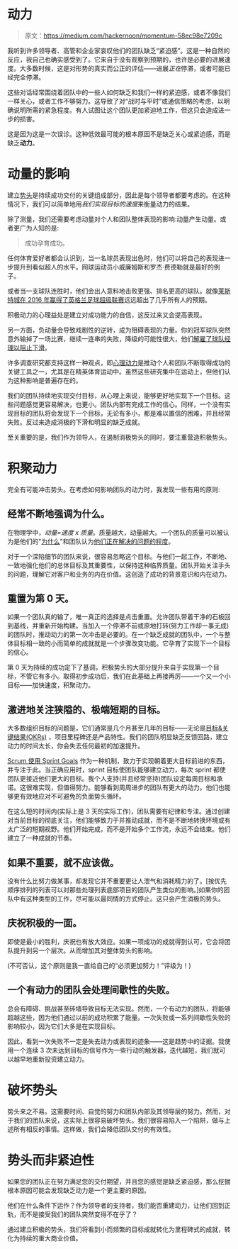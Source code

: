 # 动力

> 原文：<https://medium.com/hackernoon/momentum-58ec98e7209c>

我听到许多领导者、高管和企业家哀叹他们的团队缺乏“紧迫感”。这是一种自然的反应，我自己也确实感受到了。它来自于没有观察到预期的，也许是必要的进展速度。大多数时候，这是对形势的真实而公正的评估——进展*正在*停滞，或者可能已经完全停滞。

这些对话经常围绕着团队中的一些人如何缺乏和我们一样的紧迫感，或者不像我们一样关心，或者工作不够努力。这导致了对“战时与平时”或通信策略的考虑，以明确说明所需的紧急程度。有人试图让这个团队更加紧迫地工作，但这只会造成进一步的损害。

这是因为这是一次误诊。这种低效最可能的根本原因不是缺乏关心或紧迫感，而是缺乏**动力**。

# 动量的影响

建立[势头](https://hackernoon.com/tagged/momentum)是持续成功交付的关键组成部分，因此是每个领导者都要考虑的。在这种情况下，我们可以简单地用*我们实现目标的速度*来衡量动力的结果。

除了测量，我们还需要考虑动量对个人和团队整体表现的影响:动量产生动量。或者更广为人知的是:

> 成功孕育成功。

任何体育爱好者都会认识到，当一名球员表现出色时，他们可以将自己的表现进一步提升到看似超人的水平。网球运动员小威廉姆斯和罗杰·费德勒就是最好的例子。

或者当一支球队连胜时，他们会出人意料地击败更强、排名更高的球队。就像[莱斯特城在 2016 年赢得了英格兰足球超级联赛](https://www.bbc.co.uk/sport/football/35988673)远远超出了几乎所有人的预期。

积极动力的心理益处是建立对成功能力的自信，这反过来又会提高表现。

另一方面，负动量会导致戏剧性的逆转，成为阻碍表现的力量。你的冠军球队突然意外输掉了一场比赛，继续一连串的失败，降级的可能性很大，他们[解雇了球队经理以阻止下滑](http://www.bbc.co.uk/newsbeat/article/39116832/the-psychology-of-leicester-citys-revival-after-ranieris-sacking)。

许多调查研究都支持这样一种观点，即[心理动力](https://www.ncbi.nlm.nih.gov/pmc/articles/PMC5006010/)是推动个人和团队不断取得成功的关键工具之一，尤其是在精英体育运动中。虽然这些研究集中在运动上，但他们认为这种影响是普遍存在的。

我们的团队持续地实现交付目标，从心理上来说，能够更好地实现下一个目标。这些问题感觉更容易解决，也更小。团队内部有完成工作的信心。同样，一个没有实现目标的团队将会发现下一个目标，无论有多小，都是难以置信的困难，并且经常失败。反过来造成消极的下滑和明显的缺乏成就。

至关重要的是，我们作为领导人，在遏制消极势头的同时，要注重营造积极势头。

# 积聚动力

完全有可能冲击势头。在考虑如何影响团队的动力时，我发现一些有用的原则:

## 经常不断地强调为什么。

在物理学中，*动量=速度 x 质量*。质量越大，动量越大。一个团队的质量可以被认为是他们的"[为什么](https://www.ted.com/talks/simon_sinek_how_great_leaders_inspire_action)"和团队认为[他们正在解决的问题的程度](https://www.forbes.com/sites/christinecomaford/2013/03/13/the-3-things-all-humans-crave-and-how-to-motivate-anyone-anytime-anywhere/#bff960d1ad63)。

对于一个深陷细节的团队来说，很容易忽略这个目标。与他们一起工作，不断地、一致地强化他们的总体目标及其重要性，以保持这种临界质量。团队开始关注手头的问题，理解它对客户和业务的内在价值。这创造了成功的背景意识和内在动力。

## 重置为第 0 天。

如果一个团队真的输了，唯一真正的选择是点击重置。允许团队带着干净的石板回到基线，并重新开始构建。当加入一个停滞不前或原地打转(努力工作却一事无成)的团队时，推动动力的第一次冲击是必要的。在一个缺乏成就的团队中，一个与整体目标相一致的小而简单的成就就是一个步骤改变功能。它孕育了实现下一个目标的信心。

第 0 天为持续的成功定下了基调，积极势头的大部分提升来自于实现第一个目标，不管它有多小。取得初步成功后，我们在此基础上再接再厉——一个又一个小目标——加快速度，积聚动力。

## 激进地关注狭隘的、极端短期的目标。

大多数组织目标的问题是，它们通常是几个月甚至几年的目标——无论是[目标&关键结果(OKRs)](/startup-tools/okrs-5afdc298bc28) ，项目里程碑还是产品特性。我们的团队明显缺乏反馈回路，建立动力的时间太长，你会失去任何最初的加速提升。

[Scrum 使用 Sprint Goals](https://www.romanpichler.com/blog/effective-sprint-goals/) 作为一种机制，致力于实现朝着更大目标前进的东西，并专注于此。当正确应用时，sprint 目标使团队能够建立动力，每次 sprint 都使团队更接近他们更大的目标。我个人支持(并且经常坚持)团队设定每周目标和承诺。这很难实现，但值得努力。能够看到周周进步的团队有更大的动力。他们也能够更有效地应对不可避免的负面势头循环。

在这么短的时间内(实际上是 3 天的实际工作)，团队需要有纪律和专注。通过创建对当前目标的彻底关注，他们能够致力于并推动成就，而不是不断地转换环境或有太广泛的短期视野。他们开始完成，而不是开始多个工作流，永远不会结束。他们建立了一种成就的节奏。

## 如果不重要，就不应该做。

没有什么比努力做某事，却发现它并不重要更让人泄气和消耗精力的了。[按优先顺序排列的列表可以对那些处理列表底部项目的团队产生类似的影响。]如果你的团队中有这种类型的工作，尽可能以最同情的方式停止。这只会产生消极的势头。

## 庆祝积极的一面。

即使是最小的胜利，庆祝也有放大效应。如果一项成功的成就得到认可，它会将团队提升到另一个层次。从而增加其对整体势头的影响。

(不可否认，这个原则是我一直给自己的“必须更加努力！”评级为！)

## 一个有动力的团队会处理间歇性的失败。

总会有障碍、挑战甚至砖墙导致目标无法实现。然而，一个有动力的团队，将能够超越这些，因为他们通过以前的成功积累了能量。一次失败或一系列间歇性失败的影响较小，因为它们大多是在实现目标。

因此，看到一次失败不一定是失去动力或表现的迹象——这是趋势中的证据。我使用一个连续 3 次未达到目标的信号作为一些行动的触发器，迭代越短，我们就可以越早地重新投资建立动力。

# 破坏势头

势头来之不易。这需要时间、自觉的努力和团队内部及其领导层的努力。然而，对于我们的团队来说，这实际上很容易破坏势头。我们很容易陷入一个陷阱，做与上述所有相反的事情。这样做，我们会降低团队交付的有效性。

# 势头而非紧迫性

如果您的团队正在努力满足您的交付期望，并且您的感觉是缺乏紧迫感，那么挖掘根本原因可能会发现缺乏动力是一个更主要的原因。

他们在什么条件下运作？作为领导者的支持者，我们能否重建动力，让他们回到正轨，而不是接受我们的团队突然变得不在乎了？

通过建立积极的势头，我们将看到小而频繁的目标成就转化为里程碑式的成就，转化为持续的重大商业价值。